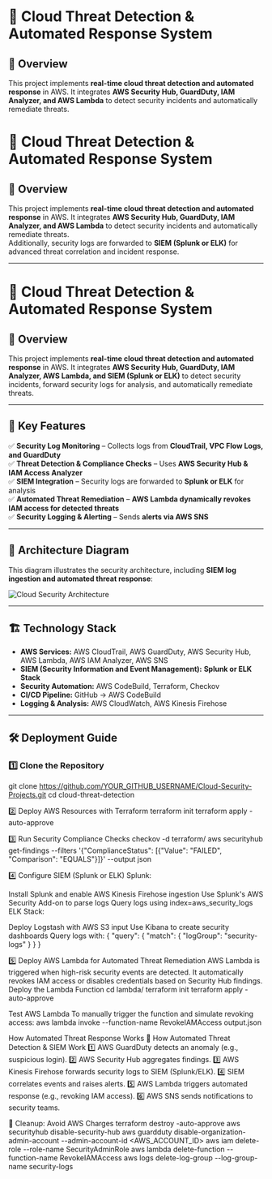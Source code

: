 # 🔐 Cloud Threat Detection & Automated Response System

## 🎯 Overview
This project implements **real-time cloud threat detection and automated response** in AWS. It integrates **AWS Security Hub, GuardDuty, IAM Analyzer, and AWS Lambda** to detect security incidents and automatically remediate threats.

# 🔐 Cloud Threat Detection & Automated Response System

## 🎯 Overview
This project implements **real-time cloud threat detection and automated response** in AWS. It integrates **AWS Security Hub, GuardDuty, IAM Analyzer, and AWS Lambda** to detect security incidents and automatically remediate threats.  
Additionally, security logs are forwarded to **SIEM (Splunk or ELK)** for advanced threat correlation and incident response.

---

# 🔐 Cloud Threat Detection & Automated Response System

## 🎯 Overview
This project implements **real-time cloud threat detection and automated response** in AWS. It integrates **AWS Security Hub, GuardDuty, IAM Analyzer, AWS Lambda, and SIEM (Splunk or ELK)** to detect security incidents, forward security logs for analysis, and automatically remediate threats.

---

## 🚀 Key Features
✅ **Security Log Monitoring** – Collects logs from **CloudTrail, VPC Flow Logs, and GuardDuty**  
✅ **Threat Detection & Compliance Checks** – Uses **AWS Security Hub & IAM Access Analyzer**  
✅ **SIEM Integration** – Security logs are forwarded to **Splunk or ELK** for analysis  
✅ **Automated Threat Remediation** – **AWS Lambda dynamically revokes IAM access for detected threats**  
✅ **Security Logging & Alerting** – Sends **alerts via AWS SNS**  

---

## 📜 **Architecture Diagram**
This diagram illustrates the security architecture, including **SIEM log ingestion and automated threat response**:

![Cloud Security Architecture](architecture/cloud_security_diagram.jpeg)

---

## 🏗️ **Technology Stack**
- **AWS Services:** AWS CloudTrail, AWS GuardDuty, AWS Security Hub, AWS Lambda, AWS IAM Analyzer, AWS SNS  
- **SIEM (Security Information and Event Management):** **Splunk or ELK Stack**  
- **Security Automation:** AWS CodeBuild, Terraform, Checkov  
- **CI/CD Pipeline:** GitHub → AWS CodeBuild  
- **Logging & Analysis:** AWS CloudWatch, AWS Kinesis Firehose  

---

## 🛠️ **Deployment Guide**
### **1️⃣ Clone the Repository**

git clone https://github.com/YOUR_GITHUB_USERNAME/Cloud-Security-Projects.git
cd cloud-threat-detection

2️⃣ Deploy AWS Resources with Terraform
terraform init
terraform apply -auto-approve

3️⃣ Run Security Compliance Checks
checkov -d terraform/
aws securityhub get-findings --filters '{"ComplianceStatus": [{"Value": "FAILED", "Comparison": "EQUALS"}]}' --output json

4️⃣ Configure SIEM (Splunk or ELK)
Splunk:

Install Splunk and enable AWS Kinesis Firehose ingestion
Use Splunk's AWS Security Add-on to parse logs
Query logs using index=aws_security_logs
ELK Stack:

Deploy Logstash with AWS S3 input
Use Kibana to create security dashboards
Query logs with:
{
  "query": {
    "match": { "logGroup": "security-logs" }
  }
}

5️⃣ Deploy AWS Lambda for Automated Threat Remediation
AWS Lambda is triggered when high-risk security events are detected.
It automatically revokes IAM access or disables credentials based on Security Hub findings.
Deploy the Lambda Function
cd lambda/
terraform init
terraform apply -auto-approve

Test AWS Lambda
To manually trigger the function and simulate revoking access:
aws lambda invoke --function-name RevokeIAMAccess output.json

 How Automated Threat Response Works
🔄 How Automated Threat Detection & SIEM Work
1️⃣ AWS GuardDuty detects an anomaly (e.g., suspicious login).
2️⃣ AWS Security Hub aggregates findings.
3️⃣ AWS Kinesis Firehose forwards security logs to SIEM (Splunk/ELK).
4️⃣ SIEM correlates events and raises alerts.
5️⃣ AWS Lambda triggers automated response (e.g., revoking IAM access).
6️⃣ AWS SNS sends notifications to security teams.

🛑 Cleanup: Avoid AWS Charges
terraform destroy -auto-approve
aws securityhub disable-security-hub
aws guardduty disable-organization-admin-account --admin-account-id <AWS_ACCOUNT_ID>
aws iam delete-role --role-name SecurityAdminRole
aws lambda delete-function --function-name RevokeIAMAccess
aws logs delete-log-group --log-group-name security-logs


